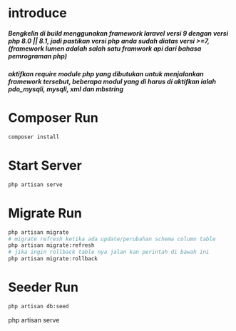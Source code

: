 # introduce

<h5>Bengkelin di build menggunakan framework laravel versi 9 dengan versi php 8.0 || 8.1, jadi pastikan versi php anda sudah diatas versi >=7, (framework lumen adalah salah satu framwork api dari bahasa pemrograman php) </h5>

<h5>
aktifkan require module php yang dibutukan untuk menjalankan framework tersebut, beberapa modul yang di harus di aktifkan ialah pdo_mysqli, mysqli, xml  dan mbstring 
</h5>

# Composer Run

```Bash
composer install
```

# Start Server

```Bash
php artisan serve
```

# Migrate Run

```Bash
php artisan migrate
# migrate refresh ketika ada update/perubahan schema column table
php artisan migrate:refresh
# jika ingin rollback table nya jalan kan perintah di bawah ini
php artisan migrate:rollback

```

# Seeder Run

```Bash
php artisan db:seed
```

php artisan serve
